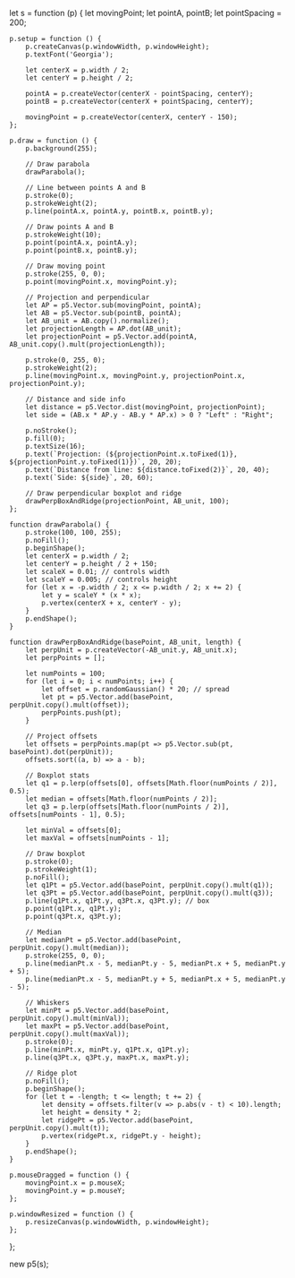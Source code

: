 let s = function (p) {
    let movingPoint;
    let pointA, pointB;
    let pointSpacing = 200;

    p.setup = function () {
        p.createCanvas(p.windowWidth, p.windowHeight);
        p.textFont('Georgia');

        let centerX = p.width / 2;
        let centerY = p.height / 2;

        pointA = p.createVector(centerX - pointSpacing, centerY);
        pointB = p.createVector(centerX + pointSpacing, centerY);

        movingPoint = p.createVector(centerX, centerY - 150);
    };

    p.draw = function () {
        p.background(255);

        // Draw parabola
        drawParabola();

        // Line between points A and B
        p.stroke(0);
        p.strokeWeight(2);
        p.line(pointA.x, pointA.y, pointB.x, pointB.y);

        // Draw points A and B
        p.strokeWeight(10);
        p.point(pointA.x, pointA.y);
        p.point(pointB.x, pointB.y);

        // Draw moving point
        p.stroke(255, 0, 0);
        p.point(movingPoint.x, movingPoint.y);

        // Projection and perpendicular
        let AP = p5.Vector.sub(movingPoint, pointA);
        let AB = p5.Vector.sub(pointB, pointA);
        let AB_unit = AB.copy().normalize();
        let projectionLength = AP.dot(AB_unit);
        let projectionPoint = p5.Vector.add(pointA, AB_unit.copy().mult(projectionLength));

        p.stroke(0, 255, 0);
        p.strokeWeight(2);
        p.line(movingPoint.x, movingPoint.y, projectionPoint.x, projectionPoint.y);

        // Distance and side info
        let distance = p5.Vector.dist(movingPoint, projectionPoint);
        let side = (AB.x * AP.y - AB.y * AP.x) > 0 ? "Left" : "Right";

        p.noStroke();
        p.fill(0);
        p.textSize(16);
        p.text(`Projection: (${projectionPoint.x.toFixed(1)}, ${projectionPoint.y.toFixed(1)})`, 20, 20);
        p.text(`Distance from line: ${distance.toFixed(2)}`, 20, 40);
        p.text(`Side: ${side}`, 20, 60);

        // Draw perpendicular boxplot and ridge
        drawPerpBoxAndRidge(projectionPoint, AB_unit, 100);
    };

    function drawParabola() {
        p.stroke(100, 100, 255);
        p.noFill();
        p.beginShape();
        let centerX = p.width / 2;
        let centerY = p.height / 2 + 150;
        let scaleX = 0.01; // controls width
        let scaleY = 0.005; // controls height
        for (let x = -p.width / 2; x <= p.width / 2; x += 2) {
            let y = scaleY * (x * x);
            p.vertex(centerX + x, centerY - y);
        }
        p.endShape();
    }

    function drawPerpBoxAndRidge(basePoint, AB_unit, length) {
        let perpUnit = p.createVector(-AB_unit.y, AB_unit.x);
        let perpPoints = [];

        let numPoints = 100;
        for (let i = 0; i < numPoints; i++) {
            let offset = p.randomGaussian() * 20; // spread
            let pt = p5.Vector.add(basePoint, perpUnit.copy().mult(offset));
            perpPoints.push(pt);
        }

        // Project offsets
        let offsets = perpPoints.map(pt => p5.Vector.sub(pt, basePoint).dot(perpUnit));
        offsets.sort((a, b) => a - b);

        // Boxplot stats
        let q1 = p.lerp(offsets[0], offsets[Math.floor(numPoints / 2)], 0.5);
        let median = offsets[Math.floor(numPoints / 2)];
        let q3 = p.lerp(offsets[Math.floor(numPoints / 2)], offsets[numPoints - 1], 0.5);

        let minVal = offsets[0];
        let maxVal = offsets[numPoints - 1];

        // Draw boxplot
        p.stroke(0);
        p.strokeWeight(1);
        p.noFill();
        let q1Pt = p5.Vector.add(basePoint, perpUnit.copy().mult(q1));
        let q3Pt = p5.Vector.add(basePoint, perpUnit.copy().mult(q3));
        p.line(q1Pt.x, q1Pt.y, q3Pt.x, q3Pt.y); // box
        p.point(q1Pt.x, q1Pt.y);
        p.point(q3Pt.x, q3Pt.y);

        // Median
        let medianPt = p5.Vector.add(basePoint, perpUnit.copy().mult(median));
        p.stroke(255, 0, 0);
        p.line(medianPt.x - 5, medianPt.y - 5, medianPt.x + 5, medianPt.y + 5);
        p.line(medianPt.x - 5, medianPt.y + 5, medianPt.x + 5, medianPt.y - 5);

        // Whiskers
        let minPt = p5.Vector.add(basePoint, perpUnit.copy().mult(minVal));
        let maxPt = p5.Vector.add(basePoint, perpUnit.copy().mult(maxVal));
        p.stroke(0);
        p.line(minPt.x, minPt.y, q1Pt.x, q1Pt.y);
        p.line(q3Pt.x, q3Pt.y, maxPt.x, maxPt.y);

        // Ridge plot
        p.noFill();
        p.beginShape();
        for (let t = -length; t <= length; t += 2) {
            let density = offsets.filter(v => p.abs(v - t) < 10).length;
            let height = density * 2;
            let ridgePt = p5.Vector.add(basePoint, perpUnit.copy().mult(t));
            p.vertex(ridgePt.x, ridgePt.y - height);
        }
        p.endShape();
    }

    p.mouseDragged = function () {
        movingPoint.x = p.mouseX;
        movingPoint.y = p.mouseY;
    };

    p.windowResized = function () {
        p.resizeCanvas(p.windowWidth, p.windowHeight);
    };
};

new p5(s);

